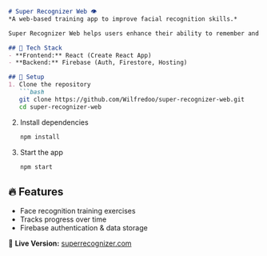 ```markdown
# Super Recognizer Web 👁️  
*A web-based training app to improve facial recognition skills.*

Super Recognizer Web helps users enhance their ability to remember and distinguish faces through interactive exercises, now accessible from any browser.

## 🚀 Tech Stack  
- **Frontend:** React (Create React App)  
- **Backend:** Firebase (Auth, Firestore, Hosting)  

## 🔧 Setup  
1. Clone the repository  
   ```bash
   git clone https://github.com/Wilfredoo/super-recognizer-web.git
   cd super-recognizer-web
   ```
2. Install dependencies  
   ```bash
   npm install
   ```
3. Start the app  
   ```bash
   npm start
   ```

## 🔥 Features  
- Face recognition training exercises  
- Tracks progress over time  
- Firebase authentication & data storage  

📍 **Live Version:** [superrecognizer.com](https://superrecognizer.com)  
```
